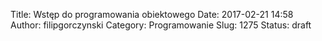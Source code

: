 Title: Wstęp do programowania obiektowego
Date: 2017-02-21 14:58
Author: filipgorczynski
Category: Programowanie
Slug: 1275
Status: draft


